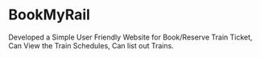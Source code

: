 # BookMyRail
Developed a Simple User Friendly Website for Book/Reserve Train Ticket, Can View the Train Schedules, Can list out Trains.
